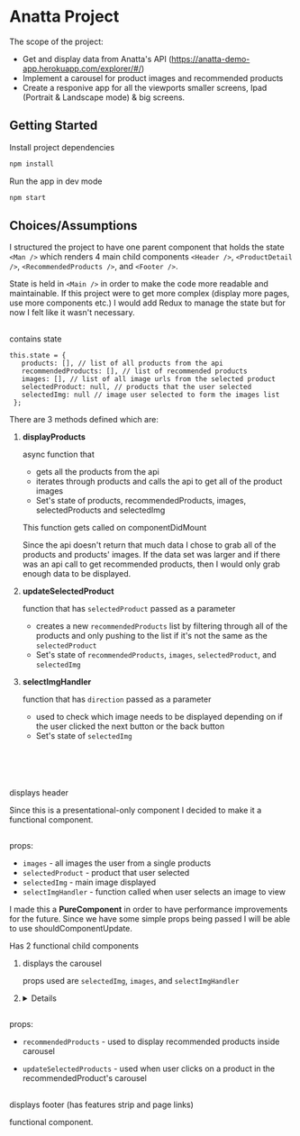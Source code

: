 # Anatta Project

The scope of the project:
 - Get and display data from Anatta's API (https://anatta-demo-app.herokuapp.com/explorer/#/)
 - Implement a carousel for product images and recommended products
 - Create a responive app for all the viewports smaller screens, Ipad (Portrait & Landscape mode) & big screens.

## Getting Started

Install project dependencies

```bash
npm install
```
Run the app in dev mode

```bash
npm start
```


## Choices/Assumptions

I structured the project to have one parent component that holds the state ```<Man />``` which renders 4 main child components ```<Header />```, ```<ProductDetail />```, ```<RecommendedProducts />```, and ```<Footer />```. 
 
State is held in ```<Main />``` in order to make the code more readable and maintainable. If this project were to get more complex (display more pages, use more components etc.) I would add Redux to manage the state but for now I felt like it wasn't necessary.

## <Main />
 
contains state

   ``` 
this.state = {
      products: [], // list of all products from the api
      recommendedProducts: [], // list of recommended products
      images: [], // list of all image urls from the selected product
      selectedProduct: null, // products that the user selected
      selectedImg: null // image user selected to form the images list
    };
```

There are 3 methods defined which are:

1. **displayProducts**
    
   async function that
   - gets all the products from the api
   - iterates through products and calls the api to get all of the product images
   - Set's state of products, recommendedProducts, images, selectedProducts and selectedImg

    This function gets called on componentDidMount

   Since the api doesn't return that much data I chose to grab all of the products and products' images. If the data set was larger and if there was an api call to get recommended products, then I would only grab enough data to be displayed.

2. **updateSelectedProduct**
 
    function that has ```selectedProduct``` passed as a parameter

    - creates a new ```recommendedProducts``` list by filtering through all of the products and only pushing to the list if it's not the same as the ```selectedProduct```
    - Set's state of ```recommendedProducts```, ```images```, ```selectedProduct```, and ```selectedImg```
 
3. **selectImgHandler**

     function that has ```direction``` passed as a parameter
     - used to check which image needs to be displayed depending on if the user clicked the next button or the back button
     - Set's state of ```selectedImg```


## <Header />

displays header

Since this is a presentational-only component I decided to make it a functional component.


## <ProductDetail />

props:  
- ```images``` - all images the user from a single products
- ```selectedProduct``` - product that user selected
- ```selectedImg``` - main image displayed
- ```selectImgHandler``` - function called when user selects an image to view

I made this a **PureComponent** in order to have performance improvements for the future. Since we have some simple props being passed I will be able to use shouldComponentUpdate.

Has 2 functional child components

1. **<ProductImages />**

   displays the carousel 

   props used are ```selectedImg```, ```images```, and ```selectImgHandler```
    
2. **<Details />**
  
   displays sizes, colors and adding product to bag
   
    props used is ```selectedProduct```

## <RecommendedProducts /> 

  props:
  
 - ```recommendedProducts``` - used to display recommended products inside carousel

 - ```updateSelectedProducts``` - used when user clicks on a product in the recommendedProduct's carousel


## <Footer />

displays footer (has features strip and page links)

functional component.
